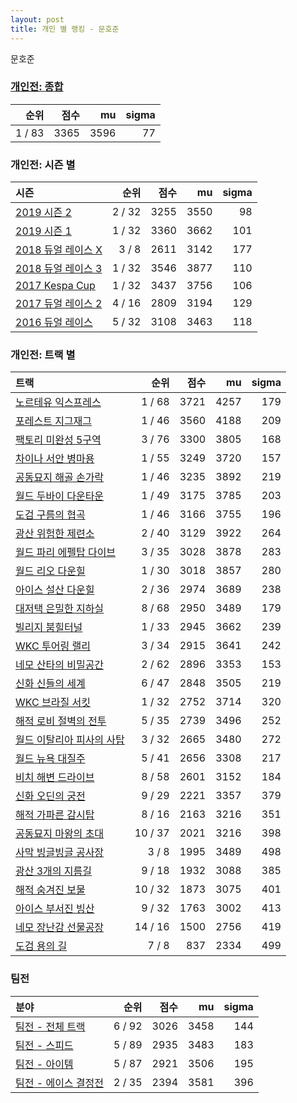 ```yaml
---
layout: post
title: 개인 별 랭킹 - 문호준
---
```


문호준

### [개인전: 종합](../singles-full)

| 순위 | 점수 | mu | sigma |
|---:|---:|---:|---:|
| 1 / 83 | 3365 | 3596 | 77 |

### 개인전: 시즌 별

| 시즌 | 순위 | 점수 | mu | sigma |
|:---|---:|---:|---:|---:|
| [2019 시즌 2](../singles-s2019_2) | 2 / 32 | 3255 | 3550 | 98 |
| [2019 시즌 1](../singles-s2019_1) | 1 / 32 | 3360 | 3662 | 101 |
| [2018 듀얼 레이스 X](../singles-s2018_2) | 3 / 8 | 2611 | 3142 | 177 |
| [2018 듀얼 레이스 3](../singles-s2018_1) | 1 / 32 | 3546 | 3877 | 110 |
| [2017 Kespa Cup](../singles-s2017_2) | 1 / 32 | 3437 | 3756 | 106 |
| [2017 듀얼 레이스 2](../singles-s2017_1) | 4 / 16 | 2809 | 3194 | 129 |
| [2016 듀얼 레이스](../singles-s2016_1) | 5 / 32 | 3108 | 3463 | 118 |

### 개인전: 트랙 별

| 트랙 | 순위 | 점수 | mu | sigma |
|:---|---:|---:|---:|---:|
| [노르테유 익스프레스](../noex) | 1 / 68 | 3721 | 4257 | 179 |
| [포레스트 지그재그](../zigzag) | 1 / 46 | 3560 | 4188 | 209 |
| [팩토리 미완성 5구역](../district5) | 3 / 76 | 3300 | 3805 | 168 |
| [차이나 서안 병마용](../byeongma) | 1 / 55 | 3249 | 3720 | 157 |
| [공동묘지 해골 손가락](../haeson) | 1 / 46 | 3235 | 3892 | 219 |
| [월드 두바이 다운타운](../dubai) | 1 / 49 | 3175 | 3785 | 203 |
| [도검 구름의 협곡](../hyupgog) | 1 / 46 | 3166 | 3755 | 196 |
| [광산 위험한 제련소](../jeryeonso) | 2 / 40 | 3129 | 3922 | 264 |
| [월드 파리 에펠탑 다이브](../eifel) | 3 / 35 | 3028 | 3878 | 283 |
| [월드 리오 다운힐](../rio) | 1 / 30 | 3018 | 3857 | 280 |
| [아이스 설산 다운힐](../seolsan) | 2 / 36 | 2974 | 3689 | 238 |
| [대저택 은밀한 지하실](../jeotaek) | 8 / 68 | 2950 | 3489 | 179 |
| [빌리지 붐힐터널](../boomhill) | 1 / 33 | 2945 | 3662 | 239 |
| [WKC 투어링 랠리](../rally) | 3 / 34 | 2915 | 3641 | 242 |
| [네모 산타의 비밀공간](../santa) | 2 / 62 | 2896 | 3353 | 153 |
| [신화 신들의 세계](../shinsegye) | 6 / 47 | 2848 | 3505 | 219 |
| [WKC 브라질 서킷](../brazil) | 1 / 32 | 2752 | 3714 | 320 |
| [해적 로비 절벽의 전투](../lobby) | 5 / 35 | 2739 | 3496 | 252 |
| [월드 이탈리아 피사의 사탑](../pizza) | 3 / 32 | 2665 | 3480 | 272 |
| [월드 뉴욕 대질주](../newyork) | 5 / 41 | 2656 | 3308 | 217 |
| [비치 해변 드라이브](../haebyun) | 8 / 58 | 2601 | 3152 | 184 |
| [신화 오딘의 궁전](../odin) | 9 / 29 | 2221 | 3357 | 379 |
| [해적 가파른 감시탑](../gamshi) | 8 / 16 | 2163 | 3216 | 351 |
| [공동묘지 마왕의 초대](../mawang) | 10 / 37 | 2021 | 3216 | 398 |
| [사막 빙글빙글 공사장](../sabing) | 3 / 8 | 1995 | 3489 | 498 |
| [광산 3개의 지름길](../gwangsamji) | 9 / 18 | 1932 | 3088 | 385 |
| [해적 숨겨진 보물](../haesumbo) | 10 / 32 | 1873 | 3075 | 401 |
| [아이스 부서진 빙산](../boobing) | 9 / 32 | 1763 | 3002 | 413 |
| [네모 장난감 선물공장](../present) | 14 / 16 | 1500 | 2756 | 419 |
| [도검 용의 길](../daagon) | 7 / 8 | 837 | 2334 | 499 |

### 팀전

| 분야 | 순위 | 점수 | mu | sigma |
|:---|---:|---:|---:|---:|
| [팀전 - 전체 트랙](../team-full) | 6 / 92 | 3026 | 3458 | 144 |
| [팀전 - 스피드](../team-speed) | 5 / 89 | 2935 | 3483 | 183 |
| [팀전 - 아이템](../team-item) | 5 / 87 | 2921 | 3506 | 195 |
| [팀전 - 에이스 결정전](../team-ace) | 2 / 35 | 2394 | 3581 | 396 |
